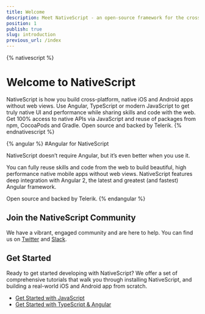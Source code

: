 ```yaml
---
title: Welcome
description: Meet NativeScript - an open-source framework for the cross-platform development of truly native apps.
position: 1
publish: true
slug: introduction
previous_url: /index
---
```


{% nativescript %}
# Welcome to NativeScript

NativeScript is how you build cross-platform, native iOS and Android apps without web views. Use Angular, TypeScript or modern JavaScript to get truly native UI and performance while sharing skills and code with the web. Get 100% access to native APIs via JavaScript and reuse of packages from npm, CocoaPods and Gradle. Open source and backed by Telerik.
{% endnativescript %}

{% angular %}
#Angular for NativeScript

NativeScript doesn’t require Angular, but it’s even better when you use it. 

You can fully reuse skills and code from the web to build beautiful, high performance native mobile apps without web views. NativeScript features deep integration with Angular 2, the latest and greatest (and fastest) Angular framework.

Open source and backed by Telerik.
{% endangular %}

## Join the NativeScript Community

We have a vibrant, engaged community and are here to help. You can find us on [Twitter](https://twitter.com/nativescript) and [Slack](http://developer.telerik.com/wp-login.php?action=slack-invitation).

## Get Started

Ready to get started developing with NativeScript? We offer a set of comprehensive tutorials that walk you through installing NativeScript, and building a real-world iOS and Android app from scratch.

- [Get Started with JavaScript]({{site.baseurl}}/tutorial/chapter-0)
- [Get Started with TypeScript & Angular]({{site.baseurl}}/tutorial/ng-chapter-0)
